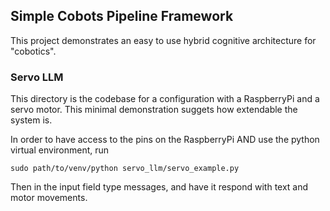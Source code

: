 ## Simple Cobots Pipeline Framework
This project demonstrates an easy to use hybrid cognitive architecture for "cobotics". 

### Servo LLM
This directory is the codebase for a configuration with a RaspberryPi and a servo motor. This minimal demonstration suggets how extendable the system is.

In order to have access to the pins on the RaspberryPi AND use the python virtual environment, run
```
sudo path/to/venv/python servo_llm/servo_example.py
```
Then in the input field type messages, and have it respond with text and motor movements.
